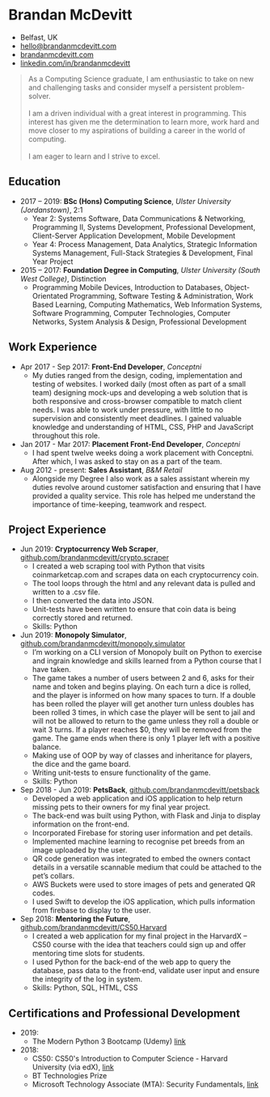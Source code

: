 # Brandan McDevitt

* Belfast, UK
* hello@brandanmcdevitt.com
* [brandanmcdevitt.com](https://www.brandanmcdevitt.com)
* [linkedin.com/in/brandanmcdevitt](https://www.linkedin.com/in/brandanmcdevitt/)

> As a Computing Science graduate, I am enthusiastic to take on new and challenging tasks and consider myself a persistent problem-solver.</br></br>
I am a driven individual with a great interest in programming. This interest has given me the determination to learn more, work hard and move closer to my aspirations of building a career in the world of computing.</br></br>
I am eager to learn and I strive to excel.

Education
---------
- 2017 – 2019: **BSc (Hons) Computing Science**, *Ulster University (Jordanstown)*, 2:1
  + Year 2: Systems Software, Data Communications & Networking, Programming II, Systems Development, Professional Development, Client-Server Application Development, Mobile Development
   + Year 4: Process Management, Data Analytics, Strategic Information Systems Management, Full-Stack Strategies & Development, Final Year Project
- 2015 – 2017: **Foundation Degree in Computing**, *Ulster University (South West College)*, Distinction
  + Programming Mobile Devices, Introduction to Databases, Object-Orientated Programming, Software Testing & Administration, Work Based Learning, Computing Mathematics, Web Information Systems, Software Programming, Computer Technologies, Computer Networks, System Analysis & Design, Professional Development

## Work Experience

- Apr 2017 - Sep 2017: **Front-End Developer**, *Conceptni*
  + My duties ranged from the design, coding, implementation and testing of websites. 
  I worked daily (most often as part of a small team) designing mock-ups and developing 
  a web solution that is both responsive and cross-browser compatible to match client needs. 
  I was able to work under pressure, with little to no supervision and consistently meet deadlines. 
  I gained valuable knowledge and understanding of HTML, CSS, PHP and JavaScript throughout this role.
- Jan 2017 - Mar 2017: **Placement Front-End Developer**, *Conceptni*
  + I had spent twelve weeks doing a work placement with Conceptni. After which, I was asked to stay on as a part of the team. 
- Aug 2012 - present: **Sales Assistant**, *B&M Retail*
  + Alongside my Degree I also work as a sales assistant wherein my duties revolve around customer 
    satisfaction and ensuring that I have provided a quality service. This role has helped me understand 
    the importance of time-keeping, teamwork and respect.

Project Experience
------------------

- Jun 2019: **Cryptocurrency Web Scraper**, [github.com/brandanmcdevitt/crypto.scraper](https://github.com/brandanmcdevitt/crypto.scraper)
    + I created a web scraping tool with Python that visits coinmarketcap.com and scrapes data on each cryptocurrency coin.
    + The tool loops through the html and any relevant data is pulled and written to a .csv file.
    + I then converted the data into JSON.
    + Unit-tests have been written to ensure that coin data is being correctly stored and returned.
    + Skills: Python
- Jun 2019: **Monopoly Simulator**, [github.com/brandanmcdevitt/monopoly.simulator](https://github.com/brandanmcdevitt/monopoly.simulator)
    + I’m working on a CLI version of Monopoly built on Python to exercise and ingrain knowledge and skills learned from a Python course that I have taken.
    + The game takes a number of users between 2 and 6, asks for their name and token and begins playing. On each turn a dice is rolled, and the player is informed on how many spaces to turn. If a double has been rolled the player will get another turn unless doubles has been rolled 3 times, in which case the player will be sent to jail and will not be allowed to return to the game unless they roll a double or wait 3 turns. If a player reaches $0, they will be removed from the game. The game ends when there is only 1 player left with a positive balance.
    + Making use of OOP by way of classes and inheritance for players, the dice and the game board.
    + Writing unit-tests to ensure functionality of the game.
    + Skills: Python
- Sep 2018 - Jun 2019: **PetsBack**, [github.com/brandanmcdevitt/petsback](https://github.com/brandanmcdevitt/petsback)
    + Developed a web application and iOS application to help return missing pets to their owners for my final year project.
    + The back-end was built using Python, with Flask and Jinja to display information on the front-end.
    + Incorporated Firebase for storing user information and pet details.
    + Implemented machine learning to recognise pet breeds from an image uploaded by the user.
    + QR code generation was integrated to embed the owners contact details in a versatile scannable medium that could be attached to the pet’s collars.
    + AWS Buckets were used to store images of pets and generated QR codes.
    + I used Swift to develop the iOS application, which pulls information from firebase to display to the user.
- Sep 2018: **Mentoring the Future**, [github.com/brandanmcdevitt/CS50.Harvard](https://github.com/brandanmcdevitt/CS50.Harvard/tree/master/project)
    + I created a web application for my final project in the HarvardX – CS50 course with the idea that teachers could sign up and offer mentoring time slots for students.
    + I used Python for the back-end of the web app to query the database, pass data to the front-end, validate user input and ensure the integrity of the log in system.
    + Skills: Python, SQL, HTML, CSS

Certifications and Professional Development
------------------------

- 2019:
  + The Modern Python 3 Bootcamp (Udemy) [link](https://www.udemy.com/certificate/UC-KAQDGV19/)
- 2018:
  + CS50: CS50's Introduction to Computer Science - Harvard University (via edX), [link](https://git.io/fjwrV)
  + BT Technologies Prize
  + Microsoft Technology Associate (MTA): Security Fundamentals, [link](https://www.youracclaim.com/badges/3b87fa06-c7c9-4736-83d6-e902f038f9e9/linked_in_profile)


